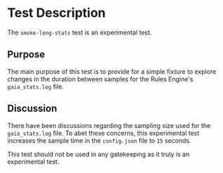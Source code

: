 # Test Description

The `smoke-long-stats` test is an experimental test.

## Purpose

The main purpose of this test is to provide for a simple
fixture to explore changes in the duration between samples
for the Rules Engine's `gaia_stats.log` file.

## Discussion

There have been discussions regarding the sampling size
used for the `gaia_stats.log` file.  To abet these
concerns, this experimental test increases the sample
time in the `config.json` file to `15` seconds.

This test should not be used in any gatekeeping as
it truly is an experimental test.
